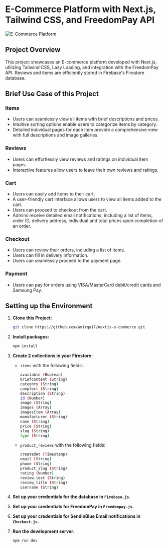 # E-Commerce Platform with Next.js, Tailwind CSS, and FreedomPay API

![E-Commerce Platform](/path/to/your/image.png)

## Project Overview

This project showcases an E-commerce platform developed with Next.js, utilizing Tailwind CSS, Lazy Loading, and integration with the FreedomPay API. Reviews and items are efficiently stored in Firebase's Firestore database.

## Brief Use Case of this Project

### Items

- Users can seamlessly view all items with brief descriptions and prices.
- Intuitive sorting options enable users to categorize items by category.
- Detailed individual pages for each item provide a comprehensive view with full descriptions and image galleries.

### Reviews

- Users can effortlessly view reviews and ratings on individual item pages.
- Interactive features allow users to leave their own reviews and ratings.

### Cart

- Users can easily add items to their cart.
- A user-friendly cart interface allows users to view all items added to the cart.
- Users can proceed to checkout from the cart.
- Admins receive detailed email notifications, including a list of items, order ID, delivery address, individual and total prices upon completion of an order.

### Checkout

- Users can review their orders, including a list of items.
- Users can fill in delivery information.
- Users can seamlessly proceed to the payment page.

### Payment

- Users can pay for orders using VISA/MasterCard debit/credit cards and Samsung Pay.

## Setting up the Environment

1. **Clone this Project:**
    ```bash
    git clone https://github.com/amirqa17/nextjs-e-commerce.git
    ```

2. **Install packages:**
    ```bash
    npm install
    ```

3. **Create 2 collections in your Firestore:**
   - `items` with the following fields:
     ```bash
     available (Boolean)
     briefcontent (String)
     category (String)
     complect (String)
     description (String)
     id (Number)
     image (String)
     images (Array)
     imagesItem (Array)
     manufacturer (String)
     name (String)
     price (String)
     slug (String)
     type (String)
     ```

   - `product_reviews` with the following fields:
     ```bash
     createdAt (Timestamp)
     email (String)
     phone (String)
     product_slug (String)
     rating (Number)
     review_text (String)
     review_title (String)
     username (String)
     ```

4. **Set up your credentials for the database in `Firebase.js`.**
5. **Set up your credentials for FreedomPay in `Freedompay.js`.**
6. **Set up your credentials for SendinBlue Email notifications in `Checkout.js`.**
7. **Run the development server:**
    ```bash
    npm run dev
    ```
  

